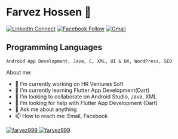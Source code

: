 # Farvez Hossen 👋

[![LinkedIn Connect](https://img.shields.io/badge/%20-Connect-black?color=14171A&labelColor=212121&logo=linkedin&logoColor=ffffff)](https://www.linkedin.com/in/farvez101/)
[![Facebook Follow](https://img.shields.io/badge/%20-Connect-black?color=14171A&labelColor=1976d2&logo=facebook&logoColor=ffffff)](https://www.facebook.com/farvez101)
[![Gmail](https://img.shields.io/badge/%20-Send%20Mail-black?color=14171A&labelColor=ef5350&logo=gmail&logoColor=ffffff)](mailto:farvezhossen101@gmail.com?subject=From%20GitHub&body=Hi,%20there.%20Found%20you%20from%20GitHub.)

## Programming Languages

```
Android App Development, Java, C, XML, UI & UX, WordPress, SEO
```

About me:

- 🔭 I’m currently working on HR Ventures Soft
- 🌱 I’m currently learning Flutter App Development(Dart)
- 👯 I’m looking to collaborate on Android Studio, Java, XML
- 🤔 I’m looking for help with Flutter App Development (Dart)
- 💬 Ask me about anything
- 📫 How to reach me: Email, Facebook


<a href="">
  <img align="center" src="https://github-readme-stats.vercel.app/api?username=farvez999&show_icons=true&theme=radical" alt="farvez999"/>
</a>

</a>
<a href="">
  <img align="center" src="https://github-readme-stats.vercel.app/api/top-langs/?username=farvez999&layout=compact&theme=radical" alt="farvez999"/>
</a>
